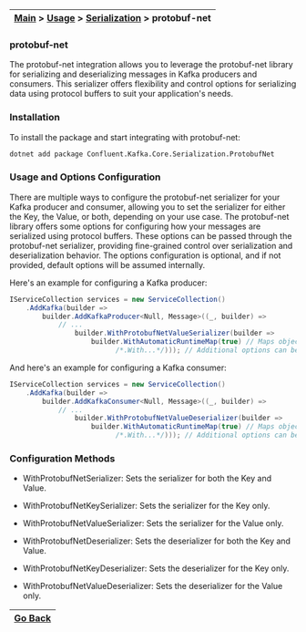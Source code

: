 | [Main](/README.md) > [Usage](/docs/Usage.md) > [Serialization](/docs/Serialization/Serialization.md) > protobuf-net |
|---------------------------------------------------------------------------------------------------------------------|

### protobuf-net

The protobuf-net integration allows you to leverage the protobuf-net library for serializing and deserializing messages in Kafka producers and consumers. This serializer offers flexibility and control options for serializing data using protocol buffers to suit your application's needs.

### Installation

To install the package and start integrating with protobuf-net:
```bash
dotnet add package Confluent.Kafka.Core.Serialization.ProtobufNet
```

### Usage and Options Configuration

There are multiple ways to configure the protobuf-net serializer for your Kafka producer and consumer, allowing you to set the serializer for either the Key, the Value, or both, depending on your use case. The protobuf-net library offers some options for configuring how your messages are serialized using protocol buffers. These options can be passed through the protobuf-net serializer, providing fine-grained control over serialization and deserialization behavior. The options configuration is optional, and if not provided, default options will be assumed internally.

Here's an example for configuring a Kafka producer:

```C#
IServiceCollection services = new ServiceCollection()
    .AddKafka(builder =>
        builder.AddKafkaProducer<Null, Message>((_, builder) =>
            // ...
                builder.WithProtobufNetValueSerializer(builder => 
                    builder.WithAutomaticRuntimeMap(true) // Maps object fields and properties automatically
                          /*.With...*/))); // Additional options can be added here.
```

And here's an example for configuring a Kafka consumer:

```C#
IServiceCollection services = new ServiceCollection()
    .AddKafka(builder =>
        builder.AddKafkaConsumer<Null, Message>((_, builder) =>
            // ...
                builder.WithProtobufNetValueDeserializer(builder => 
                    builder.WithAutomaticRuntimeMap(true) // Maps object fields and properties automatically
                          /*.With...*/))); // Additional options can be added here.
```

### Configuration Methods

- WithProtobufNetSerializer: Sets the serializer for both the Key and Value.
- WithProtobufNetKeySerializer: Sets the serializer for the Key only.
- WithProtobufNetValueSerializer: Sets the serializer for the Value only.

- WithProtobufNetDeserializer: Sets the deserializer for both the Key and Value.
- WithProtobufNetKeyDeserializer: Sets the deserializer for the Key only.
- WithProtobufNetValueDeserializer: Sets the deserializer for the Value only.

| [Go Back](/docs/Serialization/Serialization.md) |
|-------------------------------------------------| 